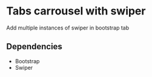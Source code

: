 # Tabs carrousel with swiper

Add multiple instances of swiper in bootstrap tab

## Dependencies

* Bootstrap
* Swiper

